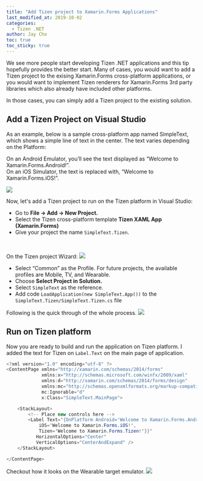 ```yaml
---
title: "Add Tizen project to Xamarin.Forms Applications"
last_modified_at: 2019-10-02
categories:
  - Tizen .NET
author: Jay Cho
toc: true
toc_sticky: true
---
```


We see more people start developing Tizen .NET applications and this tip hopefully provides the better start.
Many of cases, you would want to add a Tizen project to the exising Xamarin.Forms cross-platform applications,
or you would want to implement Tizen renderers for Xamarin.Forms 3rd party libraries which also already have included other platforms.

In those cases, you can simply add a Tizen project to the existing solution.


## Add a Tizen Project on Visual Studio
As an example, below is a sample cross-platform app named SimpleText, which shows a simple line of text in the center. The text varies depending on the Platform:

On an Android Emulator, you’ll see the text displayed as “Welcome to Xamarin.Forms.Android!”. <br/>
On an iOS Simulator, the text is replaced with, “Welcome to Xamarin.Forms.iOS!”.

![][emulators]

 
Now, let's add a Tizen project to run on the Tizen platform in Visual Studio:

- Go to <b>File -> Add -> New Project.</b>
- Select the Tizen cross-platform template <b>Tizen XAML App (Xamarin.Forms)</b>
- Give your project the name `SimpleText.Tizen`.

<br/>

On the Tizen project Wizard:
  ![][project-wizard]
- Select “Common” as the Profile. For future projects, the available profiles are Mobile, TV, and Wearable.
- Choose <b>Select Project in Solution.</b>
- Select `SimpleText` as the reference.
- Add code `LoadApplication(new SimpleText.App())` to the `SimpleText.Tizen/SimpleText.Tizen.cs` file

Following is the quick through of the whole process.
![][adding-tizen]

## Run on Tizen platform
Now you are ready to build and run the application on Tizen platform.
I added the text for Tizen on `Label.Text` on the main page of application.

```c#
<?xml version="1.0" encoding="utf-8" ?>
<ContentPage xmlns="http://xamarin.com/schemas/2014/forms"
             xmlns:x="http://schemas.microsoft.com/winfx/2009/xaml"
             xmlns:d="http://xamarin.com/schemas/2014/forms/design"
             xmlns:mc="http://schemas.openxmlformats.org/markup-compatibility/2006"
             mc:Ignorable="d"
             x:Class="SimpleText.MainPage">

    <StackLayout>
        <!-- Place new controls here -->
        <Label Text="{OnPlatform Android='Welcome to Xamarin.Forms.Android!',
            iOS='Welcome to Xamarin.Forms.iOS!',
            Tizen='Welcome to Xamarin.Forms.Tizen!'}}"
           HorizontalOptions="Center"
           VerticalOptions="CenterAndExpand" />
    </StackLayout>

</ContentPage>
```

Checkout how it looks on the Wearable target emulator.
![][tizen-emulator]


[adding-tizen]: {{site.url}}{{site.baseurl}}/assets/images/posts/add-tizen-project/adding-tizen-project.gif
[project-wizard]: {{site.url}}{{site.baseurl}}/assets/images/posts/add-tizen-project/project-wizard.png
[emulators]: {{site.url}}{{site.baseurl}}/assets/images/posts/add-tizen-project/emulators.png
[tizen-emulator]: {{site.url}}{{site.baseurl}}/assets/images/posts/add-tizen-project/tizen-emulator.png
